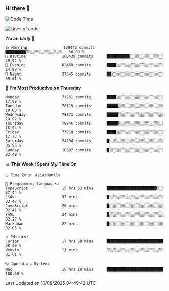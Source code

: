 ### Hi there 👋

<!--START_SECTION:waka-->
![Code Time](http://img.shields.io/badge/Code%20Time-6%2C173%20hrs%2025%20mins-blue)

![Lines of code](https://img.shields.io/badge/From%20Hello%20World%20I%27ve%20Written-140.6%20million%20lines%20of%20code-blue)

**I'm an Early 🐤** 

```text
🌞 Morning                150442 commits      █████████░░░░░░░░░░░░░░░░   36.09 % 
🌆 Daytime                166439 commits      ██████████░░░░░░░░░░░░░░░   39.92 % 
🌃 Evening                62468 commits       ████░░░░░░░░░░░░░░░░░░░░░   14.98 % 
🌙 Night                  37545 commits       ██░░░░░░░░░░░░░░░░░░░░░░░   09.01 % 
```
📅 **I'm Most Productive on Thursday** 

```text
Monday                   71251 commits       ████░░░░░░░░░░░░░░░░░░░░░   17.09 % 
Tuesday                  78715 commits       █████░░░░░░░░░░░░░░░░░░░░   18.88 % 
Wednesday                78873 commits       █████░░░░░░░░░░░░░░░░░░░░   18.92 % 
Thursday                 78946 commits       █████░░░░░░░░░░░░░░░░░░░░   18.94 % 
Friday                   73918 commits       ████░░░░░░░░░░░░░░░░░░░░░   17.73 % 
Saturday                 24794 commits       █░░░░░░░░░░░░░░░░░░░░░░░░   05.95 % 
Sunday                   10397 commits       █░░░░░░░░░░░░░░░░░░░░░░░░   02.49 % 
```


📊 **This Week I Spent My Time On** 

```text
🕑︎ Time Zone: Asia/Manila

💬 Programming Languages: 
TypeScript               15 hrs 53 mins      ██████████████████████░░░   87.44 % 
JSON                     37 mins             █░░░░░░░░░░░░░░░░░░░░░░░░   03.47 % 
JavaScript               26 mins             █░░░░░░░░░░░░░░░░░░░░░░░░   02.41 % 
YAML                     24 mins             █░░░░░░░░░░░░░░░░░░░░░░░░   02.27 % 
Markdown                 22 mins             █░░░░░░░░░░░░░░░░░░░░░░░░   02.05 % 

🔥 Editors: 
Cursor                   17 hrs 59 mins      █████████████████████████   98.99 % 
Neovim                   11 mins             ░░░░░░░░░░░░░░░░░░░░░░░░░   01.01 % 

💻 Operating System: 
Mac                      18 hrs 10 mins      █████████████████████████   100.00 % 
```


 Last Updated on 10/08/2025 04:49:42 UTC
<!--END_SECTION:waka-->


<!--
**rad182/rad182** is a ✨ _special_ ✨ repository because its `README.md` (this file) appears on your GitHub profile.

Here are some ideas to get you started:

- 🔭 I’m currently working on ...
- 🌱 I’m currently learning ...
- 👯 I’m looking to collaborate on ...
- 🤔 I’m looking for help with ...
- 💬 Ask me about ...
- 📫 How to reach me: ...
- 😄 Pronouns: ...
- ⚡ Fun fact: ...
-->
